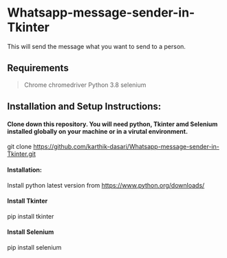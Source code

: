 # Whatsapp-message-sender-in-Tkinter
This will send the message what you want to send to a person.

## Requirements
>Chrome
>chromedriver
>Python 3.8
>selenium

## Installation and Setup Instructions:

#### Clone down this repository. You will need python, Tkinter amd Selenium installed globally on your machine or in a virutal environment.

git clone https://github.com/karthik-dasari/Whatsapp-message-sender-in-Tkinter.git

#### Installation:

Install python latest version from https://www.python.org/downloads/

#### Install Tkinter

pip install tkinter

#### Install Selenium

pip install selenium
